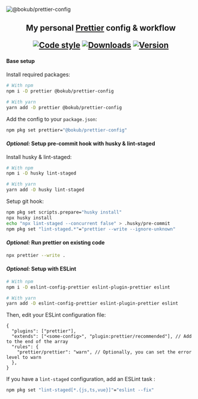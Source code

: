 ![@bokub/prettier-config](https://user-images.githubusercontent.com/17952318/155517136-be39b194-d0ef-4fd6-8c47-dfef2de50a3e.png)

<h2>
<p align="center">
  My personal <a href="https://prettier.io">Prettier</a> config & workflow
</p>
  <p align="center">
  <a href="https://github.com/prettier/prettier"><img src="https://flat.badgen.net/badge/code%20style/prettier/ff69b4" alt="Code style"></a>
  <a href="https://www.npmjs.com/package/@bokub/prettier-config"><img src="https://flat.badgen.net/npm/dt/@bokub/prettier-config" alt="Downloads"></a>
  <a href="https://www.npmjs.com/package/@bokub/prettier-config"><img src="https://runkit.io/bokub/npm-version/branches/master/@bokub/prettier-config?style=flat" alt="Version"></a>
  </p>
</h2>

#### Base setup

Install required packages:

```bash
# With npm
npm i -D prettier @bokub/prettier-config

# With yarn
yarn add -D prettier @bokub/prettier-config
```

Add the config to your `package.json`:

```bash
npm pkg set prettier="@bokub/prettier-config"
```

#### _Optional:_ Setup pre-commit hook with husky & lint-staged

Install husky & lint-staged:

```bash
# With npm
npm i -D husky lint-staged

# With yarn
yarn add -D husky lint-staged
```

Setup git hook:

```bash
npm pkg set scripts.prepare="husky install"
npx husky install
echo "npx lint-staged --concurrent false" > .husky/pre-commit
npm pkg set "lint-staged.*"="prettier --write --ignore-unknown"
```

#### _Optional:_ Run prettier on existing code

```bash
npx prettier --write .
```

#### _Optional:_ Setup with ESLint

```bash
# With npm
npm i -D eslint-config-prettier eslint-plugin-prettier eslint

# With yarn
yarn add -D eslint-config-prettier eslint-plugin-prettier eslint
```

Then, edit your ESLint configuration file:

```jsonc
{
  "plugins": ["prettier"],
  "extends": ["<some-config>", "plugin:prettier/recommended"], // Add to the end of the array
  "rules": {
    "prettier/prettier": "warn", // Optionally, you can set the error level to warn
  },
}
```

If you have a `lint-staged` configuration, add an ESLint task :

```bash
npm pkg set "lint-staged[*.{js,ts,vue}]"="eslint --fix"
```
